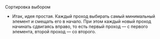 Сортировка выбором
- Итак, идея простая. Каждый проход выбирать самый минимальный элемент и смещать его в начало.
  При этом каждый новый проход начинать сдвигаясь вправо, то есть первый проход — с первого элемента, второй проход — со второго.
